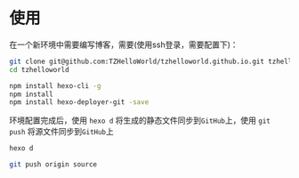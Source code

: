 # 使用

在一个新环境中需要编写博客，需要(使用ssh登录，需要配置下)：

```bash
git clone git@github.com:TZHelloWorld/tzhelloworld.github.io.git tzhelloworld
cd tzhelloworld

npm install hexo-cli -g
npm install
npm install hexo-deployer-git -save
```

环境配置完成后，使用 `hexo d` 将生成的静态文件同步到`GitHub`上，使用 `git push` 将源文件同步到`GitHub`上

```bash
hexo d

git push origin source
```